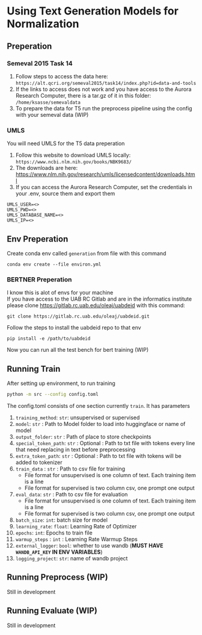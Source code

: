 # Using Text Generation Models for Normalization 

## Preperation

### Semeval 2015 Task 14
1. Follow steps to access the data here: 
```https://alt.qcri.org/semeval2015/task14/index.php?id=data-and-tools```
2. If the links to access does not work and you have access to the Aurora Research Computer, there is a tar.gz of it in this folder:
```/home/ksasse/semevaldata```
3. To prepare the data for T5 run the preprocess pipeline using the config with your semeval data (WIP)

### UMLS
You will need UMLS for the T5 data preperation
1. Follow this website to download UMLS locally: ```https://www.ncbi.nlm.nih.gov/books/NBK9683/``` 
2. The downloads are here: https://www.nlm.nih.gov/research/umls/licensedcontent/downloads.html
3. If you can access the Aurora Research Computer, set the credentials in your .env, source them and export them
```
UMLS_USER=<>
UMLS_PWD=<>
UMLS_DATABASE_NAME=<>
UMLS_IP=<>
```

## Env Preperation
Create conda env called `generation` from file with this command
```
conda env create --file environ.yml
```

### BERTNER Preperation
I know this is alot of envs for your machine \
If you have access to the UAB RC Gitlab and are in the informatics institute please clone https://gitlab.rc.uab.edu/oleaj/uabdeid with this command:
```
git clone https://gitlab.rc.uab.edu/oleaj/uabdeid.git
```
Follow the steps to install the uabdeid repo to that env
```
pip install -e /path/to/uabdeid
```
Now you can run all the test bench for bert training (WIP)

## Running Train 
After setting up environment, to run training
```bash
python -m src --config config.toml
```

The config.toml consists of one section currently `train`. It has parameters

1. `training_method`: `str`: unsupervised or supervised
2. `model`: `str` : Path to Model folder to load into huggingface or name of model
3. `output_folder`: `str` : Path of place to store checkpoints
4. `special_token_path`: `str` : Optional : Path to txt file with tokens every line that need replacing in text before preprocessing
5. `extra_token_path`: `str` : Optional : Path to txt file with tokens will be added to tokenizer
6. `train_data` : `str` : Path to csv file for training
    - File format for unsupervised is one column of text. Each training item is a line
    - File format for supervised is two column csv, one prompt one output
7. `eval_data`: `str` : Path to csv file for evaluation
    - File format for unsupervised is one column of text. Each training item is a line
    - File format for supervised is two column csv, one prompt one output
8. `batch_size`: `int`: batch size for model
9. `learning_rate`: `float`: Learning Rate of Optimizer
10. `epochs`: `int`: Epochs to train file
11. `warmup_steps` : `int` : Learning Rate Warmup Steps 
12. `external_logger`: `bool`: whether to use wandb (**MUST HAVE `WANDB_API_KEY` IN ENV VARIABLES**)
13. `logging_project`: `str`: name of wandb project

## Running Preprocess (WIP)
Still in development
## Running Evaluate (WIP)
Still in development








